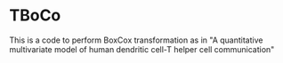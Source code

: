 # TBoCo
This is a code to perform BoxCox transformation as in "A quantitative multivariate model of human dendritic cell-T helper cell communication"
